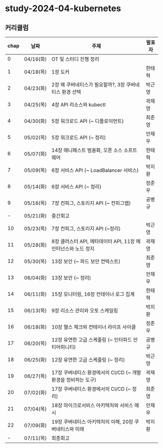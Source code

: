 # study-2024-04-kubernetes

## 커리큘럼

| chap | 날짜      | 주제                                                    | 발표자 |
| ---- | --------- | ------------------------------------------------------- | ------ |
| 0    | 04/16(화) | OT 및 스터디 진행 정리                                     |   |
| 1    | 04/18(목) | 1장 도커                                                  | 한태혁 |
| 2    | 04/23(화) | 2장 왜 쿠버네티스가 필요할까?, 3장 쿠버네티스 환경 선택       | 박근영 |
| 3    | 04/25(목) | 4장 API 리소스와 kubectl                                   | 곽재영 |
| 4    | 04/30(화) | 5장 워크로드 API (~ 디플로이먼트)                           | 최준영 |
| 5    | 05/02(목) | 5장 워크로드 API (~ 정리)                                  | 안재우 |
| 6    | 05/07(화) | 14장 매니페스트 범용화, 오픈 소스 소프트웨어                 | 한태혁 |
| 7    | 05/09(목) | 6장 서비스 API (~ LoadBalancer 서비스)                     | 박지환 |
| 8    | 05/14(화) | 6장 서비스 API (~ 정리)                                    | 정준우 |
| 9    | 05/16(목) | 7장 컨피그, 스토리지 API (~ 컨피그맵)                       | 공병규 |
| -    | 05/21(화) | 중간회고                                                   |   |
| 10   | 05/23(목) | 7장 컨피그, 스토리지 API (~정리)                            | 박근영 |
| 11   | 05/28(화) | 8장 클러스터 API, 메타데이터 API, 11장 메인터넌스와 노드 정지 | 곽재영 |
| 12   | 05/30(목) | 13장 보안 (~ 파드 보안 컨텍스트)                            | 최준영 |
| 13   | 06/04(화) | 13장 보안 (~ 정리)                                         | 안재우 |
| 14   | 06/11(화) | 15장 모니터링, 16장 컨테이너 로그 집계                      | 한태혁  |
| 15   | 06/13(목) | 9장 리소스 관리와 오토 스케일링                             | 박지환 |
| 16   | 06/18(화) | 10장 헬스 체크와 컨테이너 라이프 사이클                     | 정준우 |
| 17   | 06/20(목) | 12장 유연한 고급 스케줄링 (~ 인터파드 안티어피니티)          | 공병규 |
| 18   | 06/25(화) | 12장 유연한 고급 스케줄링 (~ 정리)                          | 박근영 |
| 19   | 06/27(목) | 17장 쿠버네티스 환경에서의 CI/CD (~ 개발환경을 정비하는 도구)  | 곽재영 |
| 20   | 07/02(화) | 17장 쿠버네티스 환경에서의 CI/CD (~ 정리)                     | 최준영 |
| 21   | 07/04(목) | 18장 마이크로서비스 아키텍처와 서비스 매시                    | 안재우 |
| 22   | 07/09(화) | 19장 쿠버네티스 아키텍처의 이해, 20장 쿠버네티스와 미래       | 박지환 |
| -    | 07/11(목) | 최종회고                                                      |  |


